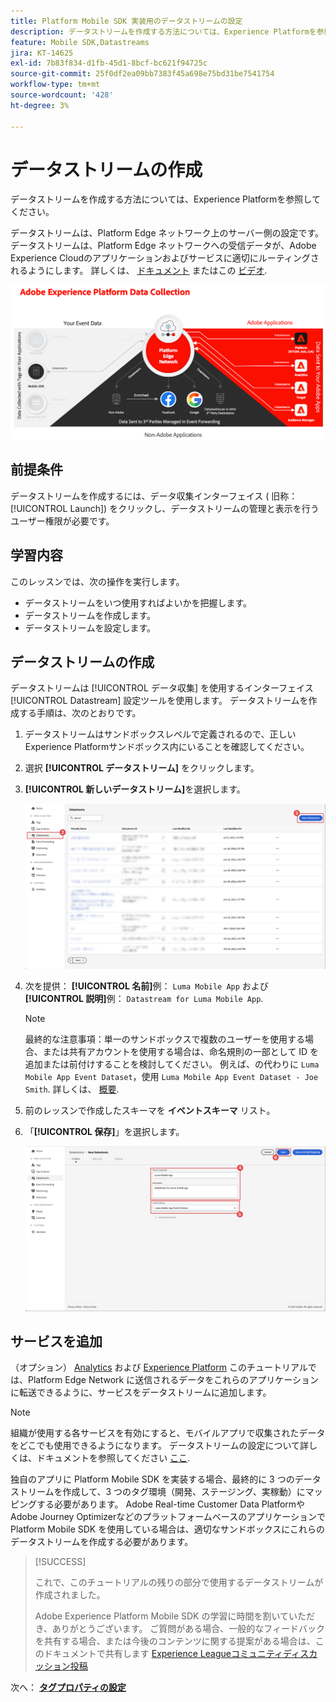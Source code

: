 ```yaml
---
title: Platform Mobile SDK 実装用のデータストリームの設定
description: データストリームを作成する方法については、Experience Platformを参照してください。
feature: Mobile SDK,Datastreams
jira: KT-14625
exl-id: 7b83f834-d1fb-45d1-8bcf-bc621f94725c
source-git-commit: 25f0df2ea09bb7383f45a698e75bd31be7541754
workflow-type: tm+mt
source-wordcount: '428'
ht-degree: 3%

---
```


# データストリームの作成

データストリームを作成する方法については、Experience Platformを参照してください。

データストリームは、Platform Edge ネットワーク上のサーバー側の設定です。 データストリームは、Platform Edge ネットワークへの受信データが、Adobe Experience Cloudのアプリケーションおよびサービスに適切にルーティングされるようにします。 詳しくは、 [ドキュメント](https://experienceleague.adobe.com/docs/experience-platform/datastreams/overview.html?lang=ja) またはこの [ビデオ](https://experienceleague.adobe.com/docs/platform-learn/data-collection/edge-network/configure-datastreams.html?lang=ja).

![アーキテクチャ](assets/architecture.png)

## 前提条件

データストリームを作成するには、データ収集インターフェイス ( 旧称： [!UICONTROL Launch]) をクリックし、データストリームの管理と表示を行うユーザー権限が必要です。

## 学習内容

このレッスンでは、次の操作を実行します。

* データストリームをいつ使用すればよいかを把握します。
* データストリームを作成します。
* データストリームを設定します。

## データストリームの作成

データストリームは [!UICONTROL データ収集] を使用するインターフェイス [!UICONTROL Datastream] 設定ツールを使用します。 データストリームを作成する手順は、次のとおりです。

1. データストリームはサンドボックスレベルで定義されるので、正しいExperience Platformサンドボックス内にいることを確認してください。
1. 選択 **[!UICONTROL データストリーム]** をクリックします。
1. **[!UICONTROL 新しいデータストリーム]**&#x200B;を選択します。

   ![datastreams ホーム](assets/datastream-new.png)

1. 次を提供： **[!UICONTROL 名前]**&#x200B;例： `Luma Mobile App` および **[!UICONTROL 説明]**&#x200B;例： `Datastream for Luma Mobile App`.

   >[!NOTE]
   >
   >最終的な注意事項：単一のサンドボックスで複数のユーザーを使用する場合、または共有アカウントを使用する場合は、命名規則の一部として ID を追加または前付けすることを検討してください。 例えば、の代わりに `Luma Mobile App Event Dataset`，使用 `Luma Mobile App Event Dataset - Joe Smith`. 詳しくは、 [概要](overview.md).

1. 前のレッスンで作成したスキーマを **イベントスキーマ** リスト。
1. 「**[!UICONTROL 保存]**」を選択します。

   ![新しいデータストリーム](assets/datastream-name.png)


## サービスを追加

（オプション） [Analytics](analytics.md) および [Experience Platform](platform.md) このチュートリアルでは、Platform Edge Network に送信されるデータをこれらのアプリケーションに転送できるように、サービスをデータストリームに追加します。

<!--

### Adobe Analytics

1. Select **[!UICONTROL Add Service]**.

1. Add **[!UICONTROL Adobe Analytics]** from the [!UICONTROL Service] list, 

1. Enter the name of the report site that you want to use in **[!UICONTROL Report Suite ID]**.

1. Enable the service by switching **[!UICONTROL Enabled]** on.

1. Select **[!UICONTROL Save]**.

   ![Add Adobe Analytics as datastream service](assets/datastream-service-aa.png)


### Adobe Experience Platform

You might also want to enable the Adobe Experience Platform service. 

>[!IMPORTANT]
>
>You can only enable the Adobe Experience Platform service when having created an event dataset. If you don't already have an event dataset created, follow the instructions [here](platform.md).

1. Click ![Add](https://spectrum.adobe.com/static/icons/workflow_18/Smock_AddCircle_18_N.svg) **[!UICONTROL Add Service]** to add another service.

1. Select **[!UICONTROL Adobe Experience Platform]** from the [!UICONTROL Service] list.

1. Enable the service by switching **[!UICONTROL Enabled]** on.

1. Select the **[!UICONTROL Event Dataset]** that you created as part of the [Create a dataset](platform.md#create-a-dataset) instructions, for example **Luma Mobile App Event Dataset**

1. Select **[!UICONTROL Save]**.

   ![Add Adobe Experience Platform as a datastream service](assets/datastream-service-aep.png)
1. The final configuration should look something like this.
   
   ![datastream settings](assets/datastream-settings.png)

-->


>[!NOTE]
>
>組織が使用する各サービスを有効にすると、モバイルアプリで収集されたデータをどこでも使用できるようになります。 データストリームの設定について詳しくは、ドキュメントを参照してください [ここ](https://experienceleague.adobe.com/docs/experience-platform/datastreams/overview.html?lang=ja).

独自のアプリに Platform Mobile SDK を実装する場合、最終的に 3 つのデータストリームを作成して、3 つのタグ環境（開発、ステージング、実稼動）にマッピングする必要があります。 Adobe Real-time Customer Data PlatformやAdobe Journey Optimizerなどのプラットフォームベースのアプリケーションで Platform Mobile SDK を使用している場合は、適切なサンドボックスにこれらのデータストリームを作成する必要があります。

>[!SUCCESS]
>
>これで、このチュートリアルの残りの部分で使用するデータストリームが作成されました。
>
>Adobe Experience Platform Mobile SDK の学習に時間を割いていただき、ありがとうございます。 ご質問がある場合、一般的なフィードバックを共有する場合、または今後のコンテンツに関する提案がある場合は、このドキュメントで共有します [Experience Leagueコミュニティディスカッション投稿](https://experienceleaguecommunities.adobe.com/t5/adobe-experience-platform-data/tutorial-discussion-implement-adobe-experience-cloud-in-mobile/td-p/443796)

次へ： **[タグプロパティの設定](configure-tags.md)**
